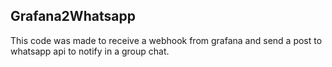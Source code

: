 ## Grafana2Whatsapp
This code was made to receive a webhook from grafana and send a post to
whatsapp api to notify in a group chat.